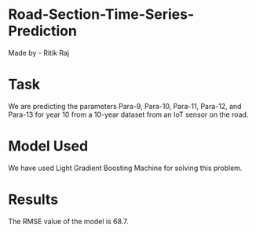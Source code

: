 # Road-Section-Time-Series-Prediction

Made by - Ritik Raj

# Task
We are predicting the parameters Para-9, Para-10, Para-11, Para-12, and Para-13 for year 10 from a 10-year dataset from an IoT sensor on the road.

# Model Used
We have used Light Gradient Boosting Machine for solving this problem.

# Results
The RMSE value of the model is 68.7.


